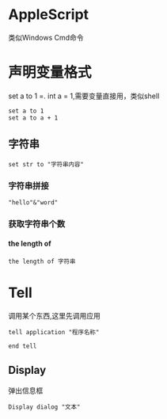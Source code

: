 # AppleScript

类似Windows Cmd命令

# 声明变量格式

set a to 1 =.  int a = 1,需要变量直接用，类似shell

```
set a to 1
set a to a + 1
```

## 字符串

```
set str to "字符串内容"
```

### 字符串拼接

```
"hello"&"word"
```

### 获取字符串个数

#### the length of

```
the length of 字符串
```



# Tell

调用某个东西,这里先调用应用

```
tell application "程序名称"
	
end tell
```

## Display

弹出信息框

```
Display dialog "文本"
```

### 